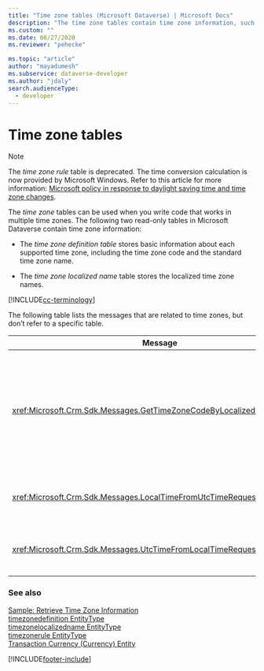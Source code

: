 ```yaml
---
title: "Time zone tables (Microsoft Dataverse) | Microsoft Docs" 
description: "The time zone tables contain time zone information, such as supported time zone, time zone code, localized time zone, storing information on how times are calculated." 
ms.custom: ""
ms.date: 08/27/2020
ms.reviewer: "pehecke"

ms.topic: "article"
author: "mayadumesh" 
ms.subservice: dataverse-developer
ms.author: "jdaly"
search.audienceType: 
  - developer
---
```

# Time zone tables

> [!NOTE]
> The *time zone rule* table is deprecated. The time conversion calculation is now provided by Microsoft Windows. Refer to this article for more information: [Microsoft policy in response to daylight saving time and time zone changes](https://support.microsoft.com/help/22803/daylight-saving-time).

The *time zone* tables can be used when you write code that works in multiple time zones. The following two read-only tables in Microsoft Dataverse contain time zone information:  
  
- The *time zone definition table* stores basic information about each supported time zone, including the time zone code and the standard time zone name.
  
- The *time zone localized name* table stores the localized time zone names.  
  
[!INCLUDE[cc-terminology](includes/cc-terminology.md)]

The following table lists the messages that are related to time zones, but don’t refer to a specific table.  
  
|Message|Description|  
|-------------|-----------------|  
|<xref:Microsoft.Crm.Sdk.Messages.GetTimeZoneCodeByLocalizedNameRequest>|Retrieves all the time zone definitions for the specified locale, returning only the display name attribute.|  
|<xref:Microsoft.Crm.Sdk.Messages.LocalTimeFromUtcTimeRequest>|Retrieves the local time for the specified UTC time.|  
|<xref:Microsoft.Crm.Sdk.Messages.UtcTimeFromLocalTimeRequest>|Retrieves the UTC time for the specified local time.|  
  
### See also  
 [Sample: Retrieve Time Zone Information](org-service/samples/retrieve-time-zone-information.md)   
 [timezonedefinition EntityType](reference/entities/timezonedefinition.md)   
 [timezonelocalizedname EntityType](reference/entities/timezonelocalizedname.md)   
 [timezonerule EntityType](reference/entities/timezonerule.md)   
 [Transaction Currency (Currency) Entity](transaction-currency-currency-entity.md)


[!INCLUDE[footer-include](../../includes/footer-banner.md)]
